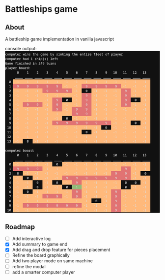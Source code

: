 # Battleships game

## About

A battleship game implementation in vanilla javascript

console output:
![battleship cli](./battleship-cli.png "battleship cli")


## Roadmap

- [ ] Add interactive log 
- [x] Add summary to game end
- [x] Add drag and drop feature for pieces placement
- [ ] Refine the board graphically
- [ ] Add two player mode on same machine
- [ ] refine the modal
- [ ] add a smarter computer player
